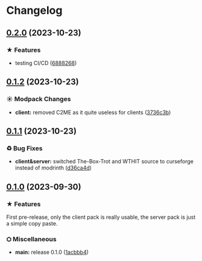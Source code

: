 # Changelog

## [0.2.0](https://github.com/Conquerix/The-InBetween/compare/v0.1.2...v0.2.0) (2023-10-23)


### ★ Features

* testing CI/CD ([6888268](https://github.com/Conquerix/The-InBetween/commit/68882689660c809e396c7cfe318ba96d0dc15487))

## [0.1.2](https://github.com/Conquerix/The-InBetween/compare/v0.1.1...v0.1.2) (2023-10-23)


### ☀ Modpack Changes

* **client:** removed C2ME as it quite useless for clients ([3736c3b](https://github.com/Conquerix/The-InBetween/commit/3736c3bcc2a77589275842a5b07dd00bd8b68176))

## [0.1.1](https://github.com/Conquerix/The-InBetween/compare/v0.1.0...v0.1.1) (2023-10-23)


### ♻ Bug Fixes

* **client&server:** switched The-Box-Trot and WTHIT source to curseforge instead of modrinth ([d36ca4d](https://github.com/Conquerix/The-InBetween/commit/d36ca4dfbfde7d161a49717e6ebdcfbcd44e5628))

## [0.1.0](https://github.com/Conquerix/The-InBetween/compare/v0.1.1...v0.1.0) (2023-09-30)


### ★ Features

First pre-release, only the client pack is really usable, the server pack is just a simple copy paste.

### ⛭ Miscellaneous

* **main:** release 0.1.0 ([1acbbb4](https://github.com/Conquerix/The-InBetween/commit/1acbbb43db5f46c6a51e66d1d21b21583d3136dd))
